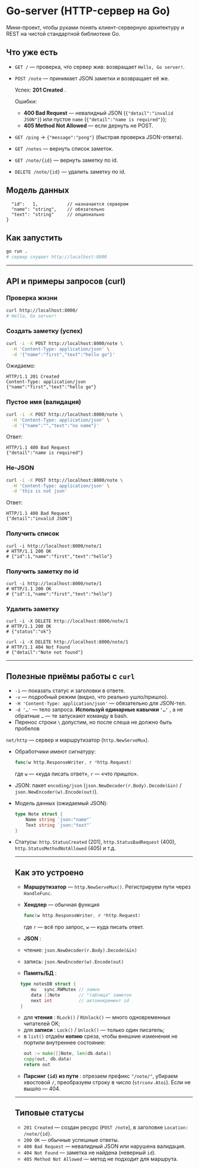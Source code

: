 # Go-server (HTTP-сервер на Go)

Мини-проект, чтобы руками понять клиент-серверную архитектуру и REST на чистой стандартной библиотеке Go.

## Что уже есть

* `GET /` — проверка, что сервер жив: возвращает `Hello, Go server!`.
* `POST /note` — принимает JSON заметки и возвращает её же.

  Успех:  **201 Created** .

  Ошибки:

  * **400 Bad Request** — невалидный JSON (`{"detail":"invalid JSON"}`) или пустое `name` (`{"detail":"name is required"}`);
  * **405 Method Not Allowed** — если дернуть не POST.
* `GET /ping` → `{"message":"pong"}` (быстрая проверка JSON-ответа).
* `GET /notes` — вернуть список заметок.
* `GET /note/{id}` — вернуть заметку по id.
* `DELETE /note/{id}` — удалить заметку по id.

<h2>Модель данных </h2>

```{
  "id":   1,           // назначается сервером
  "name": "string",    // обязательно
  "text": "string"     // опционально
}
```

## Как запустить

```bash
go run .
# сервер слушает http://localhost:8000
```

---

## API и примеры запросов (curl)

### Проверка жизни

```bash
curl http://localhost:8000/
# Hello, Go server!
```

### Создать заметку (успех)

```bash
curl -i -X POST http://localhost:8000/note \
  -H 'Content-Type: application/json' \
  -d '{"name":"first","text":"hello go"}'
```

Ожидаемо:

```
HTTP/1.1 201 Created
Content-Type: application/json
{"name":"first","text":"hello go"}
```

### Пустое имя (валидация)

```bash
curl -i -X POST http://localhost:8000/note \
  -H 'Content-Type: application/json' \
  -d '{"name":"","text":"no name"}'
```

Ответ:

```
HTTP/1.1 400 Bad Request
{"detail":"name is required"}
```

### Не-JSON

```bash
curl -i -X POST http://localhost:8000/note \
  -H 'Content-Type: application/json' \
  -d 'this is not json'
```

Ответ:

```
HTTP/1.1 400 Bad Request
{"detail":"invalid JSON"}
```

<h3> Получить список </h3>

```
curl -i http://localhost:8000/note/1
# HTTP/1.1 200 OK
# {"id":1,"name":"first","text":"hello"}

```

<h3>Получить заметку по id </h3>

```
curl -i http://localhost:8000/note/1
# HTTP/1.1 200 OK
# {"id":1,"name":"first","text":"hello"}

```

<h3> Удалить заметку </h3>

```
curl -i -X DELETE http://localhost:8000/note/1
# HTTP/1.1 200 OK
# {"status":"ok"}

curl -i -X DELETE http://localhost:8000/note/1
# HTTP/1.1 404 Not Found
# {"detail":"Note not found"}

```

---

## Полезные приёмы работы с `curl`

* `-i` — показать статус и заголовки в ответе.
* `-v` — подробный режим (видно, что реально ушло/пришло).
* `-H 'Content-Type: application/json'` — обязательно для JSON-тел.
* `-d '…'` — тело запроса.  **Используй одинарные кавычки `'…'`** , а не обратные ``…`` — те запускают команду в bash.
* Перенос строки `\` допустим,  но после слеша не должно быть пробелов

 `net/http` — сервер и маршрутизатор (`http.NewServeMux`).

* Обработчики имеют сигнатуру:

  ```go
  func(w http.ResponseWriter, r *http.Request)
  ```
  где `w` — «куда писать ответ», `r` — «что пришло».
* JSON: пакет `encoding/json` (`json.NewDecoder(r.Body).Decode(&in)` / `json.NewEncoder(w).Encode(out)`).
* Модель данных (ожидаемый JSON):

  ```go
  type Note struct {
      Name string `json:"name"`
      Text string `json:"text"`
  }
  ```
* Статусы: `http.StatusCreated` (201), `http.StatusBadRequest` (400), `http.StatusMethodNotAllowed` (405) и т.д.

  ---

  ## Как это устроено


  * **Маршрутизатор** — `http.NewServeMux()`. Регистрируем пути через `HandleFunc`.
  * **Хендлер** — обычная функция

    ```go
    func(w http.ResponseWriter, r *http.Request)
    ```
    где `r` — всё про запрос, `w` — куда писать ответ.
  * **JSON** :
  * чтение: `json.NewDecoder(r.Body).Decode(&in)`
  * запись: `json.NewEncoder(w).Encode(out)`
  * **Память/БД** :

  ```go
    type notesDB struct {
        mu   sync.RWMutex // замок
        data []Note       // "таблица" заметок
        next int          // автоинкремент id
    }
  ```
  * для  **чтения** : `RLock()` / `RUnlock()` — много одновременных читателей OK;
  * для  **записи** : `Lock()` / `Unlock()` — только один писатель;
  * в `list()` отдаём **копию** среза, чтобы внешние изменения не портили внутреннее состояние:
    ```go
    out := make([]Note, len(db.data))
    copy(out, db.data)
    return out
    ```
  * **Парсинг `{id}` из пути** : отрезаем префикс `"/note/"`, убираем хвостовой `/`, преобразуем строку в число (`strconv.Atoi`). Если не вышло — 404.

  ---

  ## Типовые статусы

  * `201 Created` — создан ресурс (`POST /note`), в заголовке `Location: /note/{id}`.
  * `200 OK` — обычные успешные ответы.
  * `400 Bad Request` — невалидный JSON или нарушена валидация.
  * `404 Not Found` — заметка не найдена (неверный `id`).
  * `405 Method Not Allowed` — метод не подходит для маршрута.
